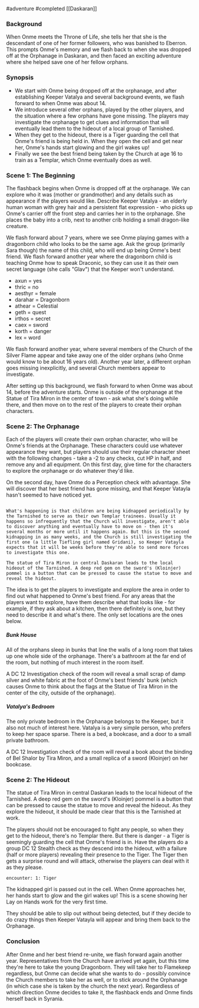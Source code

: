 #adventure #completed [[Daskaran]]

### Background

When Onme meets the Throne of Life, she tells her that she is the descendant of one of her former followers, who was banished to Eberron. This prompts Onme's memory and we flash back to when she was dropped off at the Orphanage in Daskaran, and then faced an exciting adventure where she helped save one of her fellow orphans.

### Synopsis

- We start with Onme being dropped off at the orphanage, and after establishing Keeper Vatalya and several background events, we flash forward to when Onme was about 14.
- We introduce several other orphans, played by the other players, and the situation where a few orphans have gone missing. The players may investigate the orphanage to get clues and information that will eventually lead them to the hideout of a local group of Tarnished.
- When they get to the hideout, there is a Tiger guarding the cell that Onme's friend is being held in. When they open the cell and get near her, Onme's hands start glowing and the girl wakes up!
- Finally we see the best friend being taken by the Church at age 16 to train as a Templar, which Onme eventually does as well.

### Scene 1: The Beginning

The flashback begins when Onme is dropped off at the orphanage. We can explore who it was (mother or grandmother) and any details such as appearance if the players would like. Describe Keeper Vatalya - an elderly human woman with grey hair and a persistent flat expression - who picks up Onme's carrier off the front step and carries her in to the orphanage. She places the baby into a crib, next to another crib holding a small dragon-like creature.

We flash forward about 7 years, where we see Onme playing games with a dragonborn child who looks to be the same age. Ask the group (primarily Sara though) the name of this child, who will end up being Onme's best friend. We flash forward another year where the dragonborn child is teaching Onme how to speak Draconic, so they can use it as their own secret language (she calls "Glav") that the Keeper won't understand.
* axun = yes
* thric = no
* aesthyr = female
* darahar = Dragonborn
* athear = Celestial
* geth = quest
* irthos = secret
* caex = sword
* korth = danger
* lex = word

We flash forward another year, where several members of the Church of the Silver Flame appear and take away one of the older orphans (who Onme would know to be about 16 years old). Another year later, a different orphan goes missing inexplicitly, and several Church members appear to investigate.

After setting up this background, we flash forward to when Onme was about 14, before the adventure starts. Onme is outside of the orphanage at the Statue of Tira Miron in the center of town - ask what she's doing while there, and then move on to the rest of the players to create their orphan characters.

### Scene 2: The Orphanage

Each of the players will create their own orphan character, who will be Onme's friends at the Orphanage. These characters could use whatever appearance they want, but players should use their regular character sheet with the following changes - take a -2 to any checks, cut HP in half, and remove any and all equipment. On this first day, give time for the characters to explore the orphanage or do whatever they'd like.

On the second day, have Onme do a Perception check with advantage. She will discover that her best friend has gone missing, and that Keeper Vatayla hasn't seemed to have noticed yet.

```ad-info

What's happening is that children are being kidnapped periodically by the Tarnished to serve as their own Templar trainees. Usually it happens so infrequently that the Church will investigate, aren't able to discover anything and eventually have to move on - then it's several months or more until it happens again. But this is the second kidnapping in as many weeks, and the Church is still investigating the first one (a little Tiefling girl named Gridani), so Keeper Vatayla expects that it will be weeks before they're able to send more forces to investigate this one.
 
The statue of Tira Miron in central Daskaran leads to the local hideout of the Tarnished. A deep red gem on the sword's (Kloinjer) pommel is a button that can be pressed to cause the statue to move and reveal the hideout.
```

The idea is to get the players to investigate and explore the area in order to find out what happened to Onme's best friend. For any areas that the players want to explore, have them describe what that looks like - for example, if they ask about a kitchen, then there definitely is one, but they need to describe it and what's there. The only set locations are the ones below.

##### Bunk House

All of the orphans sleep in bunks that line the walls of a long room that takes up one whole side of the orphanage. There's a bathroom at the far end of the room, but nothing of much interest in the room itself.

A DC 12 Investigation check of the room will reveal a small scrap of damp silver and white fabric at the foot of Onme's best friends' bunk (which causes Onme to think about the flags at the Statue of Tira Miron in the center of the city, outside of the orphanage).

##### Vatalya's Bedroom

The only private bedroom in the Orphanage belongs to the Keeper, but it also not much of interest here. Vatalya is a very simple person, who prefers to keep her space sparse. There is a bed, a bookcase, and a door to a small private bathroom.

A DC 12 Investigation check of the room will reveal a book about the binding of Bel Shalor by Tira Miron, and a small replica of a sword (Kloinjer) on her bookcase.

### Scene 2: The Hideout

The statue of Tira Miron in central Daskaran leads to the local hideout of the Tarnished. A deep red gem on the sword's (Kloinjer) pommel is a button that can be pressed to cause the statue to move and reveal the hideout. As they explore the hideout, it should be made clear that this is the Tarnished at work.

The players should not be encouraged to fight any people, so when they get to the hideout, there's no Templar there. But there is danger - a Tiger is seemingly guarding the cell that Onme's friend is in. Have the players do a group DC 12 Stealth check as they descend into the hideout, with a failure (half or more players) revealing their presence to the Tiger. The Tiger then gets a surprise round and will attack, otherwise the players can deal with it as they please.

`encounter: 1: Tiger`

The kidnapped girl is passed out in the cell. When Onme approaches her, her hands start to glow and the girl wakes up! This is a scene showing her Lay on Hands work for the very first time.

They should be able to slip out without being detected, but if they decide to do crazy things then Keeper Vatayla will appear and bring them back to the Orphanage.

### Conclusion

After Onme and her best friend re-unite, we flash forward again another year. Representatives from the Church have arrived yet again, but this time they're here to take the young Dragonborn. They will take her to Flamekeep regardless, but Onme can decide what she wants to do - possibly convince the Church members to take her as well, or to stick around the Orphanage (in which case she is taken by the church the next year). Regardless of which direction Onme decides to take it, the flashback ends and Onme finds herself back in Syrania.

